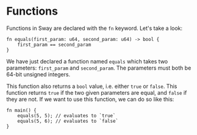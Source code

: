# Functions

Functions in Sway are declared with the `fn` keyword. Let's take a look:

```sway
fn equals(first_param: u64, second_param: u64) -> bool {
    first_param == second_param
}
```

We have just declared a function named `equals` which takes two parameters: `first_param` and `second_param`. The parameters must both be 64-bit unsigned integers.

This function also returns a `bool` value, i.e. either `true` or `false`. This function returns `true` if the two given parameters are equal, and `false` if they are not. If we want to use this function, we can do so like this:

```sway
fn main() {
    equals(5, 5); // evaluates to `true`
    equals(5, 6); // evaluates to `false`
}
```
